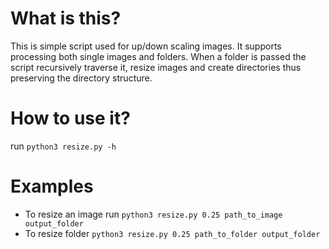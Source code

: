 # What is this?

This is simple script used for up/down scaling images.
It supports processing both single images and folders.
When a folder is passed the script recursively traverse it, resize images and
create directories thus preserving the directory structure.

# How to use it?

run `python3 resize.py -h`

# Examples
* To resize an image run `python3 resize.py 0.25 path_to_image output_folder`
* To resize folder `python3 resize.py 0.25 path_to_folder output_folder`
